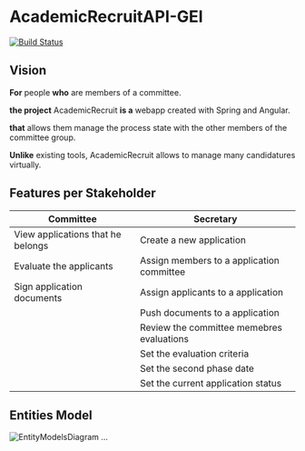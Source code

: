 # AcademicRecruitAPI-GEI

[![Build Status](https://github.com/UdL-EPS-SoftArch/AcademicRecruitAPI-GEI/workflows/CI%20with%20Maven%20and%20CD%20with%20Heroku%20and%20Docker/badge.svg)](https://github.com/UdL-EPS-SoftArch/AcademicRecruitAPI-GEI/actions?query=workflow%3A%22CI+with+Maven+and+CD+with+Heroku+and+Docker%22)

## Vision

**For** people **who** are members of a committee.

**the project** AcademicRecruit **is a** webapp created with Spring and Angular.

**that** allows them manage the process state with the other members of the committee group.

**Unlike** existing tools, AcademicRecruit allows to manage many candidatures virtually.


## Features per Stakeholder

|             Committee           |                 Secretary                 |
| --------------------------------| ------------------------------------------|
|View applications that he belongs|Create a new application                   | 
|Evaluate the applicants          |Assign members to a application committee  |
|Sign application documents       |Assign applicants to a application         |
|                                 |Push documents to a application            |
|                                 |Review the committee memebres evaluations  |
|                                 |Set the evaluation criteria                |
|                                 |Set the second phase date                  |
|                                 |Set the current application status         |



## Entities Model
![EntityModelsDiagram](http://www.plantuml.com/plantuml/png/3Smz3i8m343XlQU00oJUcPgXGfKOAYeE41n38kMdScouVhEyjtrp5y-Y9K_NL35h8ELyYI97lm6m_zjlagXlxSJOgb0LYwt0AppCikrcRnznZ14S-a0buPEGDOdRLdDVLWZqWw7ROsIQgORn4m00&v1)
...
